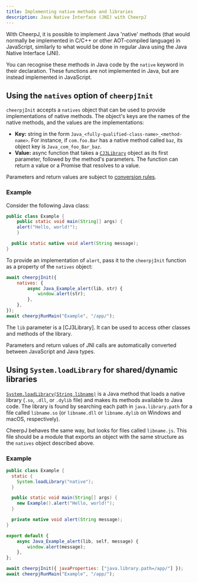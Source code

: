 ```yaml
---
title: Implementing native methods and libraries
description: Java Native Interface (JNI) with CheerpJ
---
```


With CheerpJ, it is possible to implement Java 'native' methods (that would normally be implemented in C/C++ or other AOT-compiled language) in JavaScript, similarly to what would be done in regular Java using the Java Native Interface (JNI).

You can recognise these methods in Java code by the `native` keyword in their declaration. These functions are not implemented in Java, but are instead implemented in JavaScript.

## Using the `natives` option of `cheerpjInit`

`cheerpjInit` accepts a `natives` object that can be used to provide implementations of native methods. The object's keys are the names of the native methods, and the values are the implementations:

- **Key:** string in the form `Java_<fully-qualified-class-name>_<method-name>`. For instance, if `com.foo.Bar` has a native method called `baz`, its object key is `Java_com_foo_Bar_baz`.
- **Value:** async function that takes a [`CJ3Library`] object as its first parameter, followed by the method's parameters. The function can return a value or a Promise that resolves to a value.

Parameters and return values are subject to [conversion rules].

### Example

Consider the following Java class:

```java title="Example.java"
public class Example {
	public static void main(String[] args) {
    alert("Hello, world!");
	}

  public static native void alert(String message);
}
```

To provide an implementation of `alert`, pass it to the `cheerpjInit` function as a property of the `natives` object:

```js
await cheerpjInit({
	natives: {
		async Java_Example_alert(lib, str) {
			window.alert(str);
		},
	},
});
await cheerpjRunMain("Example", "/app/");
```

The `lib` parameter is a [CJ3Library]. It can be used to access other classes and methods of the library.

Parameters and return values of JNI calls are automatically converted between JavaScript and Java types.

## Using `System.loadLibrary` for shared/dynamic libraries

[`System.loadLibrary(String libname)`] is a Java method that loads a native library (`.so`, `.dll`, or `.dylib` file) and makes its methods available to Java code. The library is found by searching each path in `java.library.path` for a file called `libname.so` (or `libname.dll` or `libname.dylib` on Windows and macOS, respectively).

CheerpJ behaves the same way, but looks for files called `libname.js`. This file should be a module that exports an object with the same structure as the `natives` object described above.

### Example

```java title={Example.java}
public class Example {
  static {
    System.loadLibrary("native");
  }

  public static void main(String[] args) {
    new Example().alert("Hello, world!");
  }

  private native void alert(String message);
}
```

```js title={native.js}
export default {
	async Java_Example_alert(lib, self, message) {
		window.alert(message);
	},
};
```

```js
await cheerpjInit({ javaProperties: ["java.library.path=/app/"] });
await cheerpjRunMain("Example", "/app/");
```

[`CJ3Library`]: /cheerpj3/reference/cheerpjRunLibrary#cj3library
[conversion rules]: /cheerpj3/reference/cheerpjRunLibrary#conversion-rules
[`System.loadLibrary(String libname)`]: https://docs.oracle.com/javase/8/docs/api/java/lang/System.html#loadLibrary-java.lang.String-
